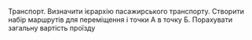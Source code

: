Транспорт. Визначити ієрархію пасажирського транспорту. Створити
набір маршрутів для переміщення і точки А в точку Б. Порахувати загальну
вартість проїзду